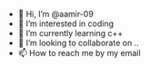 - 👋 Hi, I’m @aamir-09
- 👀 I’m interested in coding
- 🌱 I’m currently learning  c++
- 💞️ I’m looking to collaborate on ..
- 📫 How to reach me by my email

<!---
aamir-09/aamir-09 is a ✨ special ✨ repository because its `README.md` (this file) appears on your GitHub profile.
You can click the Preview link to take a look at your changes.
--->
